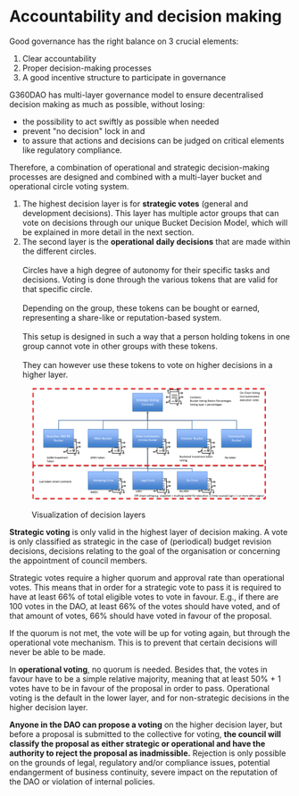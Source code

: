 # Accountability and decision making

Good governance has the right balance on 3 crucial elements:

1. Clear accountability
2. Proper decision-making processes
3. A good incentive structure to participate in governance

G360DAO has multi-layer governance model to ensure decentralised decision making as much as possible, without losing:&#x20;

* the possibility to act swiftly as possible when needed
* prevent "no decision" lock in and&#x20;
* to assure that actions and decisions can be judged on critical elements like regulatory compliance.

Therefore, a combination of operational and strategic decision-making processes are designed and combined with a multi-layer bucket and operational circle voting system.

1. The highest decision layer is for **strategic votes** (general and development decisions). This layer has multiple actor groups that can vote on decisions through our unique Bucket Decision Model, which will be explained in more detail in the next section.
2. The second layer is the **operational** **daily decisions** that are made within the different circles. \
   \
   Circles have a high degree of autonomy for their specific tasks and decisions. Voting is done through the various tokens that are valid for that specific circle. \
   \
   Depending on the group, these tokens can be bought or earned, representing a share-like or reputation-based system. \
   \
   This setup is designed in such a way that a person holding tokens in one group cannot vote in other groups with these tokens. \
   \
   They can however use these tokens to vote on higher decisions in a higher layer.&#x20;

<figure><img src="../.gitbook/assets/image (1) (2).png" alt=""><figcaption><p>Visualization of decision layers</p></figcaption></figure>

**Strategic voting** is only valid in the highest layer of decision making. A vote is only classified as strategic in the case of (periodical) budget revision decisions, decisions relating to the goal of the organisation or concerning the appointment of council members.

Strategic votes require a higher quorum and approval rate than operational votes. This means that in order for a strategic vote to pass it is required to have at least 66% of total eligible votes to vote in favour. E.g., if there are 100 votes in the DAO, at least 66% of the votes should have voted, and of that amount of votes, 66% should have voted in favour of the proposal.&#x20;

If the quorum is not met, the vote will be up for voting again, but through the operational vote mechanism. This is to prevent that certain decisions will never be able to be made.

In **operational voting**, no quorum is needed. Besides that, the votes in favour have to be a simple relative majority, meaning that at least 50% + 1 votes have to be in favour of the proposal in order to pass. Operational voting is the default in the lower layer, and for non-strategic decisions in the higher decision layer.

&#x20;**Anyone in the DAO can propose a voting** on the higher decision layer, but before a proposal is submitted to the collective for voting, **the council will classify the proposal as either strategic or operational and have the authority to reject the proposal as inadmissible.** Rejection is only possible on the grounds of legal, regulatory and/or compliance issues, potential endangerment of business continuity, severe impact on the reputation of the DAO or violation of internal policies.
